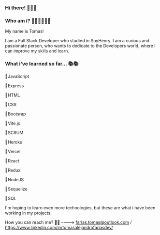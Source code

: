 ### Hi there! 👋👋👋 

### Who am i? 💁🏻‍♂️💁🏻‍♂️

My name is Tomas!

I am a Full Stack Developer who studied in SoyHenry. I am a curious and passionate person, who wants to dedicate to the Developers world, where i can improve my skills and learn.

### What i've learned so far... 📚📚

🔸JavaScript

🔸Express

🔸HTML

🔸CSS

🔸Bootsrap

🔸Vite.js

🔸SCRUM

🔸Heroku

🔸Vercel

🔸React

🔸Redux

🔸NodeJS

🔸Sequelize

🔸SQL


I'm hoping to learn even more technologies, but these are what i have been working in my projects.

How you can reach me? 📩📩 ----> farias.tomas@outlook.com / https://www.linkedin.com/in/tomasalejandrofariasdev/




